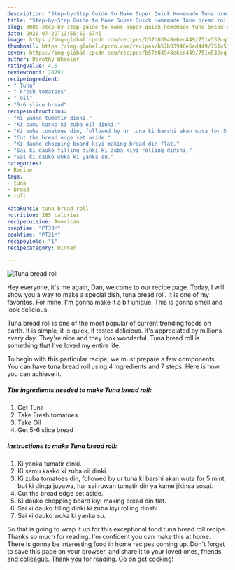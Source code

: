 ```yaml
---
description: "Step-by-Step Guide to Make Super Quick Homemade Tuna bread roll"
title: "Step-by-Step Guide to Make Super Quick Homemade Tuna bread roll"
slug: 3086-step-by-step-guide-to-make-super-quick-homemade-tuna-bread-roll
date: 2020-07-29T13:55:59.574Z
image: https://img-global.cpcdn.com/recipes/b57b03948e6ed449/751x532cq70/tuna-bread-roll-recipe-main-photo.jpg
thumbnail: https://img-global.cpcdn.com/recipes/b57b03948e6ed449/751x532cq70/tuna-bread-roll-recipe-main-photo.jpg
cover: https://img-global.cpcdn.com/recipes/b57b03948e6ed449/751x532cq70/tuna-bread-roll-recipe-main-photo.jpg
author: Dorothy Wheeler
ratingvalue: 4.5
reviewcount: 28791
recipeingredient:
- " Tuna"
- " Fresh tomatoes"
- " Oil"
- "5-6 slice bread"
recipeinstructions:
- "Ki yanka tumatir dinki."
- "Ki samu kasko ki zuba oil dinki."
- "Ki zuba tomatoes din, followed by ur tuna ki barshi akan wuta for 5 mint but ki dinga juyawa, har sai ruwan tumatir din ya kame jikinsa sosai."
- "Cut the bread edge set aside."
- "Ki dauko chopping board kiyi making bread din flat."
- "Sai ki dauko filling dinki ki zuba kiyi rolling dinshi."
- "Sai ki dauko wuka ki yanka su."
categories:
- Recipe
tags:
- tuna
- bread
- roll

katakunci: tuna bread roll 
nutrition: 285 calories
recipecuisine: American
preptime: "PT33M"
cooktime: "PT31M"
recipeyield: "1"
recipecategory: Dinner

---
```



![Tuna bread roll](https://img-global.cpcdn.com/recipes/b57b03948e6ed449/751x532cq70/tuna-bread-roll-recipe-main-photo.jpg)

Hey everyone, it's me again, Dan, welcome to our recipe page. Today, I will show you a way to make a special dish, tuna bread roll. It is one of my favorites. For mine, I'm gonna make it a bit unique. This is gonna smell and look delicious.

Tuna bread roll is one of the most popular of current trending foods on earth. It is simple, it is quick, it tastes delicious. It's appreciated by millions every day. They're nice and they look wonderful. Tuna bread roll is something that I've loved my entire life.




To begin with this particular recipe, we must prepare a few components. You can have tuna bread roll using 4 ingredients and 7 steps. Here is how you can achieve it.

<!--inarticleads1-->

##### The ingredients needed to make Tuna bread roll:

1. Get  Tuna
1. Take  Fresh tomatoes
1. Take  Oil
1. Get 5-6 slice bread




<!--inarticleads2-->

##### Instructions to make Tuna bread roll:

1. Ki yanka tumatir dinki.
1. Ki samu kasko ki zuba oil dinki.
1. Ki zuba tomatoes din, followed by ur tuna ki barshi akan wuta for 5 mint but ki dinga juyawa, har sai ruwan tumatir din ya kame jikinsa sosai.
1. Cut the bread edge set aside.
1. Ki dauko chopping board kiyi making bread din flat.
1. Sai ki dauko filling dinki ki zuba kiyi rolling dinshi.
1. Sai ki dauko wuka ki yanka su.




So that is going to wrap it up for this exceptional food tuna bread roll recipe. Thanks so much for reading. I'm confident you can make this at home. There is gonna be interesting food in home recipes coming up. Don't forget to save this page on your browser, and share it to your loved ones, friends and colleague. Thank you for reading. Go on get cooking!
